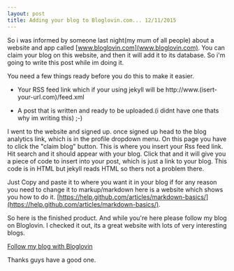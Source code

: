 ```yaml
---
layout: post
title: Adding your blog to Bloglovin.com... 12/11/2015
---
```

So i was informed by someone last night(my mum of all people) about a website and app called [www.bloglovin.com](www.bloglovin.com). You can claim your blog on this website, and then it will add it to its database. So i'm going to write this post while im doing it. 


You need a few things ready before you do this to make it easier.

* Your RSS feed link which if your using jekyll will be http://www.(isert-your-url.com)/feed.xml 

* A post that is written and ready to be uploaded.(i didnt have one thats why im writing this) ;-)

I went to the website and signed up. once signed up head to the blog analytics link, which is in the profile dropdown menu. On this page you have to click the "claim blog" button. This is where you insert your Rss feed link. Hit search and it should appear with your blog. Click that and it will give you a piece of code to insert into your post, which is just a link to your blog. This code is in HTML but jekyll reads HTML so thers not a problem there. 

Just Copy and paste it to where you want it in your blog if for any reason you need to change it to markup/markdown here is a website which shows you how to do it. [https://help.github.com/articles/markdown-basics/](https://help.github.com/articles/markdown-basics/).

So here is the finished product. And while you're here please follow my blog on Bloglovin. I checked it out, its a great website with lots of very interesting blogs.

[Follow my blog with Bloglovin](http://www.bloglovin.com/blog/14549121/?claim=6kdp29rybe3)

Thanks guys have a good one.
